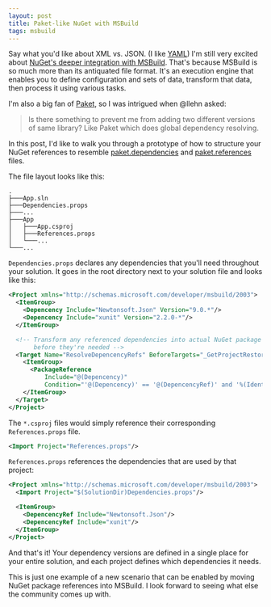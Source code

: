 ```yaml
---
layout: post
title: Paket-like NuGet with MSBuild
tags: msbuild
---
```


Say what you'd like about XML vs. JSON. (I like [YAML][1]) I'm still very excited about [NuGet's deeper integration with
MSBuild][2]. That's because MSBuild is so much more than its antiquated file format. It's an execution engine that
enables you to define configuration and sets of data, transform that data, then process it using various tasks.

I'm also a big fan of [Paket][3], so I was intrigued when @llehn asked:

> Is there something to prevent me from adding two different versions of same library? Like Paket which does global
> dependency resolving.

In this post, I'd like to walk you through a prototype of how to structure your NuGet references to resemble
[paket.dependencies][4] and [paket.references][5] files.

The file layout looks like this:

    .
    ├───App.sln
    ├───Dependencies.props
    ├───...
    ├───App
    │   ├───App.csproj
    │   ├───References.props
    │   └───...
    └───...

`Dependencies.props` declares any dependencies that you'll need throughout your solution. It goes in the root directory
next to your solution file and looks like this:

```xml
<Project xmlns="http://schemas.microsoft.com/developer/msbuild/2003">
  <ItemGroup>
    <Depencency Include="Newtonsoft.Json" Version="9.0.*"/>
    <Depencency Include="xunit" Version="2.2.0-*"/>
  </ItemGroup>

  <!-- Transform any referenced dependencies into actual NuGet package references just
       before they're needed -->
  <Target Name="ResolveDepencencyRefs" BeforeTargets="_GetProjectRestoreType">
    <ItemGroup>
      <PackageReference
          Include="@(Depencency)"
          Condition="'@(Depencency)' == '@(DepencencyRef)' and '%(Identity)' != ''"/>
    </ItemGroup>
  </Target>
</Project>
```

The `*.csproj` files would simply reference their corresponding `References.props` file.

```xml
<Import Project="References.props"/>
```

`References.props` references the dependencies that are used by that project:

```xml
<Project xmlns="http://schemas.microsoft.com/developer/msbuild/2003">
  <Import Project="$(SolutionDir)Dependencies.props"/>

  <ItemGroup>
    <DepencencyRef Include="Newtonsoft.Json"/>
    <DepencencyRef Include="xunit"/>
  </ItemGroup>
</Project>
```

And that's it! Your dependency versions are defined in a single place for your entire solution, and each project
defines which dependencies it needs.

This is just one example of a new scenario that can be enabled by moving NuGet package references into MSBuild. I look
forward to seeing what else the community comes up with.


  [1]: http://yaml.org/
  [2]: https://blogs.msdn.microsoft.com/dotnet/2016/10/19/net-core-tooling-in-visual-studio-15/
  [3]: http://fsprojects.github.io/Paket/
  [4]: http://fsprojects.github.io/Paket/dependencies-file.html
  [5]: http://fsprojects.github.io/Paket/references-files.html
